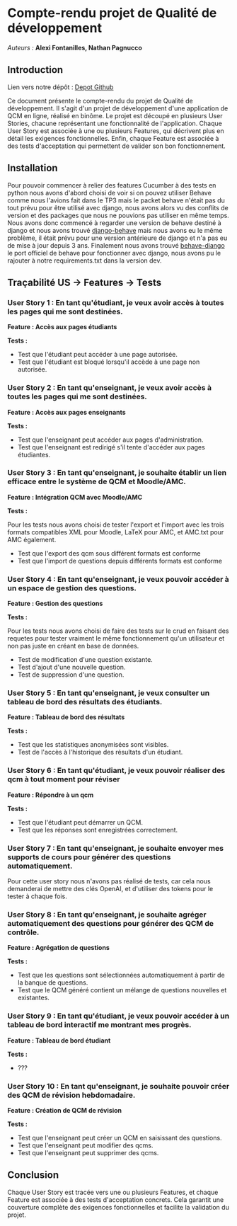 # Compte-rendu projet de Qualité de développement

*Auteurs :* **Alexi Fontanilles, Nathan Pagnucco**

## Introduction

Lien vers notre dépôt : [Depot Github](https://github.com/AlexiFon/AUTO-QCM-R5.08-Qdev)

Ce document présente le compte-rendu du projet de Qualité de développement. Il s'agit d'un projet de développement d'une application de QCM en ligne, réalisé en binôme. Le projet est découpé en plusieurs User Stories, chacune représentant une fonctionnalité de l'application. Chaque User Story est associée à une ou plusieurs Features, qui décrivent plus en détail les exigences fonctionnelles. Enfin, chaque Feature est associée à des tests d'acceptation qui permettent de valider son bon fonctionnement.

## Installation

Pour pouvoir commencer à relier des features Cucumber à des tests en python nous avons d'abord choisi de voir si on pouvez utiliser Behave comme nous l'avions fait dans le TP3 mais le packet behave n'était pas du tout prévu pour être utilisé avec django, nous avons alors vu des conflits de version et des packages que nous ne pouvions pas utiliser en même temps. Nous avons donc commencé à regarder une version de behave destiné à django et nous avons trouvé [django-behave](https://github.com/django-behave/django-behave) mais nous avons eu le même problème, il était prévu pour une version antérieure de django et n'a pas eu de mise à jour depuis 3 ans. Finalement nous avons trouvé [behave-django](https://github.com/behave/behave-django) le port officiel de behave pour fonctionner avec django, nous avons pu le rajouter à notre requirements.txt dans la version dev.


## Traçabilité US -> Features -> Tests

### User Story 1 : En tant qu'étudiant, je veux avoir accès à toutes les pages qui me sont destinées.

**Feature : Accès aux pages étudiants**

**Tests :**

- Test que l'étudiant peut accéder à une page autorisée.
- Test que l'étudiant est bloqué lorsqu'il accède à une page non autorisée.

### User Story 2 : En tant qu'enseignant, je veux avoir accès à toutes les pages qui me sont destinées.

**Feature : Accès aux pages enseignants**

**Tests :**

- Test que l'enseignant peut accéder aux pages d'administration.
- Test que l'enseignant est redirigé s'il tente d'accéder aux pages étudiantes.

### User Story 3 : En tant qu'enseignant, je souhaite établir un lien efficace entre le système de QCM et Moodle/AMC.

**Feature : Intégration QCM avec Moodle/AMC**

**Tests :**

Pour les tests nous avons choisi de tester l'export et l'import avec les trois formats compatibles XML pour Moodle, LaTeX pour AMC, et AMC.txt pour AMC également.

- Test que l'export des qcm sous différent formats est conforme
- Test que l'import de questions depuis différents formats est conforme

### User Story 4 : En tant qu'enseignant, je veux pouvoir accéder à un espace de gestion des questions.

**Feature : Gestion des questions**

**Tests :**

Pour les tests nous avons choisi de faire des tests sur le crud en faisant des requetes pour tester vraiment le même fonctionnement qu'un utilisateur et non pas juste en créant en base de données.

- Test de modification d'une question existante.
- Test d'ajout d'une nouvelle question.
- Test de suppression d'une question.

### User Story 5 : En tant qu'enseignant, je veux consulter un tableau de bord des résultats des étudiants.

**Feature : Tableau de bord des résultats**

**Tests :**

- Test que les statistiques anonymisées sont visibles.
- Test de l'accès à l'historique des résultats d'un étudiant.

### User Story 6 : En tant qu'étudiant, je veux pouvoir réaliser des qcm à tout moment pour réviser

**Feature : Répondre à un qcm**

**Tests :**

- Test que l'étudiant peut démarrer un QCM.
- Test que les réponses sont enregistrées correctement.

### User Story 7 : En tant qu'enseignant, je souhaite envoyer mes supports de cours pour générer des questions automatiquement.

Pour cette user story nous n'avons pas réalisé de tests, car cela nous demanderai de mettre des clés OpenAI, et d'utiliser des tokens pour le tester à chaque fois.

### User Story 8 : En tant qu'enseignant, je souhaite agréger automatiquement des questions pour générer des QCM de contrôle.

**Feature : Agrégation de questions**

**Tests :**

- Test que les questions sont sélectionnées automatiquement à partir de la banque de questions.
- Test que le QCM généré contient un mélange de questions nouvelles et existantes.

### User Story 9 : En tant qu'étudiant, je veux pouvoir accéder à un tableau de bord interactif me montrant mes progrès.

**Feature : Tableau de bord étudiant**

**Tests :**

- ???


### User Story 10 : En tant qu'enseignant, je souhaite pouvoir créer des QCM de révision hebdomadaire.

**Feature : Création de QCM de révision**

**Tests :**

- Test que l'enseignant peut créer un QCM en saisissant des questions.
- Test que l'enseignant peut modifier des qcms.
- Test que l'enseignant peut supprimer des qcms.

## Conclusion

Chaque User Story est tracée vers une ou plusieurs Features, et chaque Feature est associée à des tests d'acceptation concrets. Cela garantit une couverture complète des exigences fonctionnelles et facilite la validation du projet.
